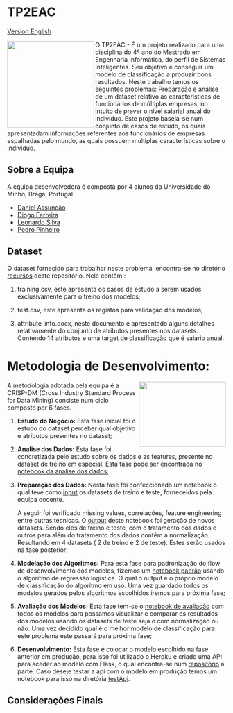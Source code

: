 # TP2EAC
[Version English](README-en.md)

<img align="left" src="https://media.giphy.com/media/ADgfsbHcS62Jy/giphy.gif" width="200" height="200" /> 

O TP2EAC - É um projeto realizado para uma disciplina do 4º ano do Mestrado em Engenharia Informática, do perfil de Sistemas Inteligentes. Seu objetivo é conseguir um modelo de classificação a produzir bons resultados. Neste trabalho temos os seguintes problemas: Preparação e análise de um dataset relativo às características de funcionários de múltiplas empresas, no intuito de prever o nível salarial anual do indivíduo.
Este projeto baseia-se num conjunto de casos de estudo, os quais apresentadam informações referentes aos funcionários de empresas espalhadas pelo mundo, as quais possuem
 multiplas características sobre o indivíduo.







## Sobre a Equipa 
A equipa desenvolvedora é composta por 4 alunos da Universidade do Minho, Braga, Portugal.

* [Daniel Assunção](https://github.com/guiyrt)
* [Diogo Ferreira ](https://github.com/DiogoFerreira99)
* [Leonardo Silva](https://github.com/leoproject)
* [Pedro Pinheiro](https://github.com/Pinheiro9655)

## Dataset
O dataset fornecido para trabalhar neste problema, encontra-se no diretório [recursos](resources/) deste repositório. Nele contêm :

1. training.csv, este apresenta os casos de estudo a serem usados exclusivamente para o treino dos modelos;

2. test.csv, este apresenta os registos para validação dos modelos;

3. attribute_info.docx, neste documento é apresentado alguns detalhes relativamente do conjunto de atributos presentes nos datasets. Contendo 14 atributos e uma target de classificação que é salario anual.
   

# Metodologia de Desenvolvimento:
<img align="right" src="https://media.giphy.com/media/l4pTsNgkamxfk2ZLq/giphy.gif" width="200" height="150"/> 
A metodologia adotada pela equipa é a CRISP-DM (Cross Industry Standard Process for Data Mining) consiste num ciclo composto por 6 fases.

1. **Estudo do Negócio:** Esta fase inicial foi o estudo do dataset perceber qual objetivo e atributos presentes no dataset;

2. **Analise dos Dados:** Esta fase foi concretizada pelo estudo sobre os dados e as features, presente no dataset de treino em especial. Esta fase pode ser encontrada no [notebook da analise dos dados](../TP2EAC/data_analyse/Input/);

3. **Preparação dos Dados:** Nesta fase foi confeccionado um notebook o qual teve como  [input](../TP2EAC/Data_Preparation/Input/) os datasets de treino e teste, forneceidos pela equipa docente. 
   
   A seguir foi verificado missing values, correlações, feature engineering entre outras técnicas. O [output](../TP2EAC/Data_Preparation/Output/) deste notebook foi geração de novos datasets. Sendo eles de treino e teste, com o tratamento dos dados e outros para além do tratamento dos dados contêm a normalização. Resultando em 4 datasets ( 2 de treino e 2 de teste). Estes serão usados na fase posterior;

4. **Modelação dos Algoritmos:** Para esta fase para padronização  do flow de desenvolvimento dos modelos, fizemos um [notebook padrão](models/reglog/TP2EAC-STANDARD-MODEL.ipynb) usando o algoritmo de regressão logistica. O qual o output é o próprio modelo de classificação do algoritmo em uso.  Uma vez guardado todos os modelos gerados pelos algoritmos escolhidos iremos para próxima fase;

5. **Avaliação dos Modelos:** Esta fase tem-se o [notebook de avaliação](benchmark/TP2AEC-AVALIACAO.ipynb) com todos os modelos para possamos visualizar e comparar os resultados dos modelos usando os datasets de teste seja o com normalização ou não. Uma vez decidido qual é o melhor modelo de classificação para este problema este passará para próxima fase;
   
6. **Desenvolvimento:** Esta fase é colocar o modelo escolhido na fase anterior em produção, para isso foi utilizado o Heroku e criado uma API para aceder ao modelo com Flask, o qual encontra-se num [repositório](https://github.com/leoproject/appModel) a parte. Caso deseje testar a api com o modelo em produção temos um notebook para isso na diretória [testApi](testApi/Testar%20Modelo.ipynb).




## Considerações Finais
